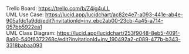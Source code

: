 Trello Board: https://trello.com/b/Z4ig4uLL  
UML Use Case: https://lucid.app/lucidchart/ac82e4e7-a093-441e-ab4e-905afdc1a9dd/edit?invitationId=inv_ebc2ab00-23cb-4a45-a714-057bb5922ea1  
UML Class Diagram: https://lucid.app/lucidchart/253f9048-8eb5-4091-8a90-540f6372268c/edit?invitationId=inv_190492a2-c089-477b-b343-3318babaa093
